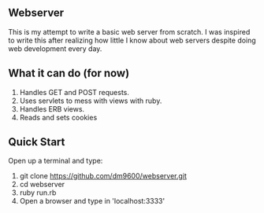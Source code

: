 ## Webserver

This is my attempt to write a basic web server from scratch. I was inspired to write this after realizing how little I know about web servers despite doing web development every day.

What it can do (for now)
------------------------

1. Handles GET and POST requests. 
2. Uses servlets to mess with views with ruby. 
3. Handles ERB views.
4. Reads and sets cookies

Quick Start
-----------
Open up a terminal and type:

1. git clone https://github.com/dm9600/webserver.git
2. cd webserver
3. ruby run.rb
4. Open a browser and type in 'localhost:3333'
